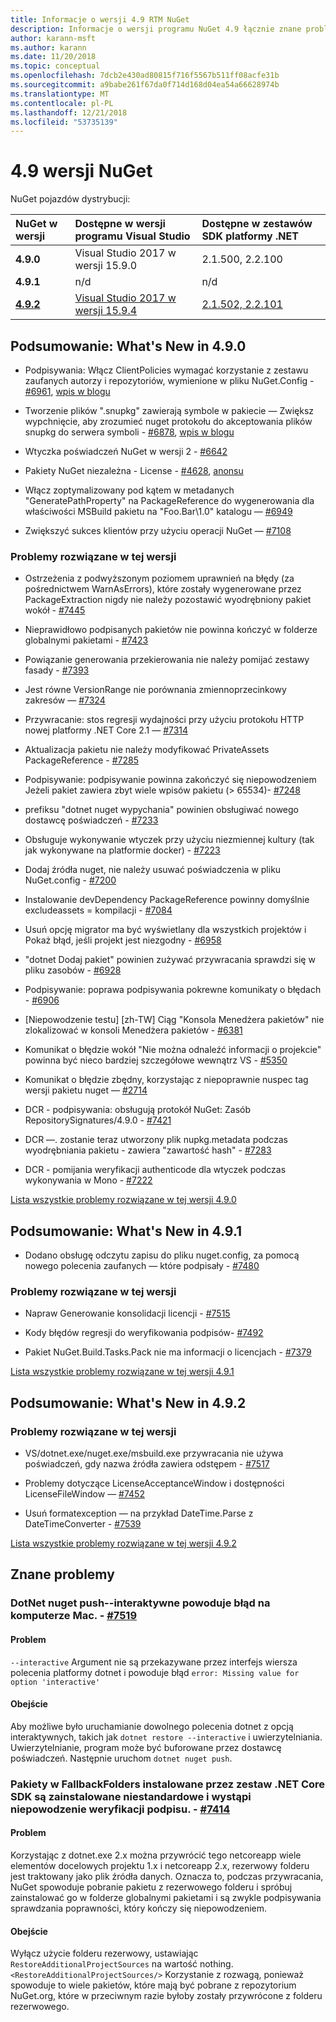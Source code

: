 ```yaml
---
title: Informacje o wersji 4.9 RTM NuGet
description: Informacje o wersji programu NuGet 4.9 łącznie znane problemy, poprawki, nowe funkcje i DCRs.
author: karann-msft
ms.author: karann
ms.date: 11/20/2018
ms.topic: conceptual
ms.openlocfilehash: 7dcb2e430ad80815f716f5567b511ff08acfe31b
ms.sourcegitcommit: a9babe261f67da0f714d168d04ea54a66628974b
ms.translationtype: MT
ms.contentlocale: pl-PL
ms.lasthandoff: 12/21/2018
ms.locfileid: "53735139"
---
```

# <a name="nuget-49-release-notes"></a>4.9 wersji NuGet

NuGet pojazdów dystrybucji:

| NuGet w wersji | Dostępne w wersji programu Visual Studio| Dostępne w zestawów SDK platformy .NET|
|:---|:---|:---|
| **4.9.0** | Visual Studio 2017 w wersji 15.9.0 | 2.1.500, 2.2.100 |
| **4.9.1** | n/d | n/d |
| [**4.9.2**](https://nuget.org/downloads) |[Visual Studio 2017 w wersji 15.9.4](https://visualstudio.microsoft.com/downloads/) | [2.1.502, 2.2.101](https://www.microsoft.com/net/download/visual-studio-sdks) |

## <a name="summary-whats-new-in-490"></a>Podsumowanie: What's New in 4.9.0

* Podpisywania: Włącz ClientPolicies wymagać korzystanie z zestawu zaufanych autorzy i repozytoriów, wymienione w pliku NuGet.Config - [#6961](https://github.com/NuGet/Home/issues/6961), [wpis w blogu](https://blog.nuget.org/20181205/Lock-down-your-dependencies-using-configurable-trust-policies.html)

* Tworzenie plików ".snupkg" zawierają symbole w pakiecie — Zwiększ wypchnięcie, aby zrozumieć nuget protokołu do akceptowania plików snupkg do serwera symboli - [#6878](https://github.com/NuGet/Home/issues/6878), [wpis w blogu](https://blog.nuget.org/20181116/Improved-debugging-experience-with-the-NuGet-org-symbol-server-and-snupkg.html)

* Wtyczka poświadczeń NuGet w wersji 2 - [#6642](https://github.com/NuGet/Home/issues/6642)

* Pakiety NuGet niezależna - License - [#4628](https://github.com/NuGet/Home/issues/4628), [anonsu](https://github.com/NuGet/Announcements/issues/32)

* Włącz zoptymalizowany pod kątem w metadanych "GeneratePathProperty" na PackageReference do wygenerowania dla właściwości MSBuild pakietu na "Foo.Bar\1.0\" katalogu — [#6949](https://github.com/NuGet/Home/issues/6949)

* Zwiększyć sukces klientów przy użyciu operacji NuGet — [#7108](https://github.com/NuGet/Home/issues/7108)

### <a name="issues-fixed-in-this-release"></a>Problemy rozwiązane w tej wersji

* Ostrzeżenia z podwyższonym poziomem uprawnień na błędy (za pośrednictwem WarnAsErrors), które zostały wygenerowane przez PackageExtraction nigdy nie należy pozostawić wyodrębniony pakiet wokół - [#7445](https://github.com/NuGet/Home/issues/7445)

* Nieprawidłowo podpisanych pakietów nie powinna kończyć w folderze globalnymi pakietami - [#7423](https://github.com/NuGet/Home/issues/7423)

* Powiązanie generowania przekierowania nie należy pomijać zestawy fasady - [#7393](https://github.com/NuGet/Home/issues/7393)

* Jest równe VersionRange nie porównania zmiennoprzecinkowy zakresów — [#7324](https://github.com/NuGet/Home/issues/7324)

* Przywracanie: stos regresji wydajności przy użyciu protokołu HTTP nowej platformy .NET Core 2.1 — [#7314](https://github.com/NuGet/Home/issues/7314)

* Aktualizacja pakietu nie należy modyfikować PrivateAssets PackageReference - [#7285](https://github.com/NuGet/Home/issues/7285)

* Podpisywanie: podpisywanie powinna zakończyć się niepowodzeniem Jeżeli pakiet zawiera zbyt wiele wpisów pakietu (> 65534)- [#7248](https://github.com/NuGet/Home/issues/7248)

* prefiksu "dotnet nuget wypychania" powinien obsługiwać nowego dostawcę poświadczeń - [#7233](https://github.com/NuGet/Home/issues/7233)

* Obsługuje wykonywanie wtyczek przy użyciu niezmiennej kultury (tak jak wykonywane na platformie docker) - [#7223](https://github.com/NuGet/Home/issues/7223)

* Dodaj źródła nuget, nie należy usuwać poświadczenia w pliku NuGet.config - [#7200](https://github.com/NuGet/Home/issues/7200)

* Instalowanie devDependency PackageReference powinny domyślnie excludeassets = kompilacji - [#7084](https://github.com/NuGet/Home/issues/7084)

* Usuń opcję migrator ma być wyświetlany dla wszystkich projektów i Pokaż błąd, jeśli projekt jest niezgodny - [#6958](https://github.com/NuGet/Home/issues/6958)

* "dotnet Dodaj pakiet" powinien zużywać przywracania sprawdzi się w pliku zasobów - [#6928](https://github.com/NuGet/Home/issues/6928)

* Podpisywanie: poprawa podpisywania pokrewne komunikaty o błędach - [#6906](https://github.com/NuGet/Home/issues/6906)

* [Niepowodzenie testu] [zh-TW] Ciąg "Konsola Menedżera pakietów" nie zlokalizować w konsoli Menedżera pakietów - [#6381](https://github.com/NuGet/Home/issues/6381)

* Komunikat o błędzie wokół "Nie można odnaleźć informacji o projekcie" powinna być nieco bardziej szczegółowe wewnątrz VS - [#5350](https://github.com/NuGet/Home/issues/5350)

* Komunikat o błędzie zbędny, korzystając z niepoprawnie nuspec tag wersji pakietu nuget — [#2714](https://github.com/NuGet/Home/issues/2714)

* DCR - podpisywania: obsługują protokół NuGet: Zasób RepositorySignatures/4.9.0 - [#7421](https://github.com/NuGet/Home/issues/7421)

* DCR —. zostanie teraz utworzony plik nupkg.metadata podczas wyodrębniania pakietu - zawiera "zawartość hash" - [#7283](https://github.com/NuGet/Home/issues/7283)

* DCR - pomijania weryfikacji authenticode dla wtyczek podczas wykonywania w Mono - [#7222](https://github.com/NuGet/Home/issues/7222)

[Lista wszystkie problemy rozwiązane w tej wersji 4.9.0](https://github.com/NuGet/Home/issues?q=is%3Aissue+is%3Aclosed+milestone%3A%224.9") <br>

## <a name="summary-whats-new-in-491"></a>Podsumowanie: What's New in 4.9.1

* Dodano obsługę odczytu zapisu do pliku nuget.config, za pomocą nowego polecenia zaufanych — które podpisały - [#7480](https://github.com/NuGet/Home/issues/7480)

### <a name="issues-fixed-in-this-release"></a>Problemy rozwiązane w tej wersji

* Napraw Generowanie konsolidacji licencji - [#7515](https://github.com/NuGet/Home/issues/7515)

* Kody błędów regresji do weryfikowania podpisów- [#7492](https://github.com/NuGet/Home/issues/7492)

* Pakiet NuGet.Build.Tasks.Pack nie ma informacji o licencjach - [#7379](https://github.com/NuGet/Home/issues/7379)

[Lista wszystkie problemy rozwiązane w tej wersji 4.9.1](https://github.com/NuGet/Home/issues?q=is%3Aissue+is%3Aclosed+milestone%3A%224.9.1")

## <a name="summary-whats-new-in-492"></a>Podsumowanie: What's New in 4.9.2

### <a name="issues-fixed-in-this-release"></a>Problemy rozwiązane w tej wersji

* VS/dotnet.exe/nuget.exe/msbuild.exe przywracania nie używa poświadczeń, gdy nazwa źródła zawiera odstępem - [#7517](https://github.com/NuGet/Home/issues/7517)

* Problemy dotyczące LicenseAcceptanceWindow i dostępności LicenseFileWindow — [#7452](https://github.com/NuGet/Home/issues/7452)

* Usuń formatexception — na przykład DateTime.Parse z DateTimeConverter - [#7539](https://github.com/NuGet/Home/issues/7539)

[Lista wszystkie problemy rozwiązane w tej wersji 4.9.2](https://github.com/NuGet/Home/issues?q=is%3Aissue+is%3Aclosed+milestone%3A%224.9.2")

## <a name="known-issues"></a>Znane problemy

### <a name="dotnet-nuget-push---interactive-gives-an-error-on-mac---7519httpsgithubcomnugethomeissues7519"></a>DotNet nuget push--interaktywne powoduje błąd na komputerze Mac. - [#7519](https://github.com/NuGet/Home/issues/7519)

#### <a name="issue"></a>Problem
`--interactive` Argument nie są przekazywane przez interfejs wiersza polecenia platformy dotnet i powoduje błąd `error: Missing value for option 'interactive'`

#### <a name="workaround"></a>Obejście
Aby możliwe było uruchamianie dowolnego polecenia dotnet z opcją interaktywnych, takich jak `dotnet restore --interactive` i uwierzytelniania. Uwierzytelnianie, program może być buforowane przez dostawcę poświadczeń. Następnie uruchom `dotnet nuget push`.

### <a name="packages-in-fallbackfolders-installed-by-net-core-sdk-are-custom-installed-and-fail-signature-validation---7414httpsgithubcomnugethomeissues7414"></a>Pakiety w FallbackFolders instalowane przez zestaw .NET Core SDK są zainstalowane niestandardowe i wystąpi niepowodzenie weryfikacji podpisu. - [#7414](https://github.com/NuGet/Home/issues/7414)

#### <a name="issue"></a>Problem
Korzystając z dotnet.exe 2.x można przywrócić tego netcoreapp wiele elementów docelowych projektu 1.x i netcoreapp 2.x, rezerwowy folderu jest traktowany jako plik źródła danych. Oznacza to, podczas przywracania, NuGet spowoduje pobranie pakietu z rezerwowego folderu i spróbuj zainstalować go w folderze globalnymi pakietami i są zwykle podpisywania sprawdzania poprawności, który kończy się niepowodzeniem.

#### <a name="workaround"></a>Obejście
Wyłącz użycie folderu rezerwowy, ustawiając `RestoreAdditionalProjectSources` na wartość nothing. `<RestoreAdditionalProjectSources/>` Korzystanie z rozwagą, ponieważ spowoduje to wiele pakietów, które mają być pobrane z repozytorium NuGet.org, które w przeciwnym razie byłoby zostały przywrócone z folderu rezerwowego.
